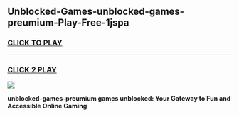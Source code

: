 
## Unblocked-Games-unblocked-games-preumium-Play-Free-1jspa
<h3>
<a href="https://premium76.site?title=unblocked-games-preumium&ref=09A">CLICK TO PLAY</a></h3>
<hr>

<h3>
<a href="https://premium76.site?title=unblocked-games-preumium&ref=09A">CLICK 2 PLAY</a>
  
</h3>

<a href="https://premium76.site?title=unblocked-games-preumium&ref=09A"><img src="https://clearcache.store/games.png"></a>


**unblocked-games-preumium games unblocked: Your Gateway to Fun and Accessible Online Gaming**
